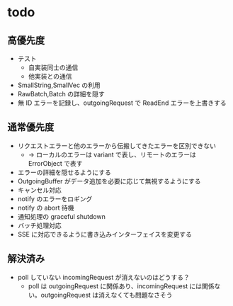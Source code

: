# todo

## 高優先度

- テスト
  - 自実装同士の通信
  - 他実装との通信
- SmallString,SmallVec の利用
- RawBatch,Batch の詳細を隠す
- 無 ID エラーを記録し、outgoingRequest で ReadEnd エラーを上書きする

## 通常優先度

- リクエストエラーと他のエラーから伝搬してきたエラーを区別できない
  - → ローカルのエラーは variant で表し、リモートのエラーは ErrorObject で表す
- エラーの詳細を隠せるようにする
- OutgoingBuffer がデータ追加を必要に応じて無視するようにする
- キャンセル対応
- notify のエラーをロギング
- notify の abort 待機
- 通知処理の graceful shutdown
- バッチ処理対応
- SSE に対応できるように書き込みインターフェイスを変更する

## 解決済み

- poll していない incomingRequest が消えないのはどうする？
  - poll は outgoingRequest に関係あり、incomingRequest には関係ない。outgoingRequest は消えなくても問題なさそう
